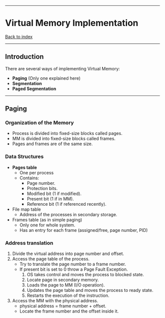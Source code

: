 
---
# Virtual Memory Implementation
[Back to index](../index.md)

---
## Introduction
There are several ways of implementing Virtual Memory:
- **Paging** (Only one explained here)
- **Segmentation**
- **Paged Segmentation**

---
## Paging
### Organization of the Memory
- Process is divided into fixed-size blocks called pages.
- MM is divided into fixed-size blocks called frames.
- Pages and frames are of the same size.
### Data Structures
- **Pages table**
	- One per process
	- Contains:
		- Page number.
		- Protection bits.
		- Modified bit (1 if modified).
		- Present bit (1 if in MM).
		- Reference bit  (1 if referenced recently).
- File map table
	- Address of the processes in secondary storage.
- Frames table (as in simple paging)
	- Only one for whole system.
	- Has an entry for each frame (assigned/free, page number, PID)
### Address translation
1. Divide the virtual address into page number and offset.
2. Access the page table of the process.
	- Try to translate the page number to a frame number.
	- If present bit is set to 0 throw a Page Fault Exception.
		1. OS takes control and moves the process to blocked state.
		2. Locate page in secondary memory.
		3. Loads the page to MM (I/O operation).
		4. Updates the page table and moves the process to ready state.
		5. Restarts the execution of the instruction.
3. Access the MM with the physical address.
	- physical address = frame number + offset.
	- Locate the frame number and the offset inside it.